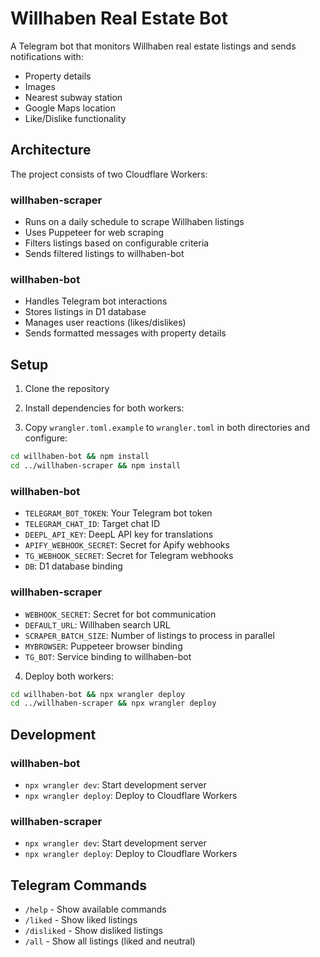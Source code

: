 # Willhaben Real Estate Bot

A Telegram bot that monitors Willhaben real estate listings and sends notifications with:
- Property details
- Images
- Nearest subway station
- Google Maps location
- Like/Dislike functionality

## Architecture

The project consists of two Cloudflare Workers:

### willhaben-scraper
- Runs on a daily schedule to scrape Willhaben listings
- Uses Puppeteer for web scraping
- Filters listings based on configurable criteria
- Sends filtered listings to willhaben-bot

### willhaben-bot
- Handles Telegram bot interactions
- Stores listings in D1 database
- Manages user reactions (likes/dislikes)
- Sends formatted messages with property details

## Setup

1. Clone the repository
2. Install dependencies for both workers:

3. Copy `wrangler.toml.example` to `wrangler.toml` in both directories and configure:

```bash
cd willhaben-bot && npm install
cd ../willhaben-scraper && npm install
```

### willhaben-bot
- `TELEGRAM_BOT_TOKEN`: Your Telegram bot token
- `TELEGRAM_CHAT_ID`: Target chat ID
- `DEEPL_API_KEY`: DeepL API key for translations
- `APIFY_WEBHOOK_SECRET`: Secret for Apify webhooks
- `TG_WEBHOOK_SECRET`: Secret for Telegram webhooks
- `DB`: D1 database binding

### willhaben-scraper
- `WEBHOOK_SECRET`: Secret for bot communication
- `DEFAULT_URL`: Willhaben search URL
- `SCRAPER_BATCH_SIZE`: Number of listings to process in parallel
- `MYBROWSER`: Puppeteer browser binding
- `TG_BOT`: Service binding to willhaben-bot

4. Deploy both workers:

```bash
cd willhaben-bot && npx wrangler deploy
cd ../willhaben-scraper && npx wrangler deploy
```


## Development

### willhaben-bot
- `npx wrangler dev`: Start development server
- `npx wrangler deploy`: Deploy to Cloudflare Workers

### willhaben-scraper
- `npx wrangler dev`: Start development server
- `npx wrangler deploy`: Deploy to Cloudflare Workers

## Telegram Commands

- `/help` - Show available commands
- `/liked` - Show liked listings
- `/disliked` - Show disliked listings
- `/all` - Show all listings (liked and neutral)
